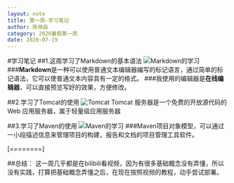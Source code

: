 ```yaml
---
layout: note
title: 第一周-学习笔记
author: 陈继淼
category: 2020暑假第一周
date: 2020-07-19
---
```


#学习笔记
##1.这周学习了Markdown的基本语法
![Markdown的学习](https://ss3.bdstatic.com/70cFv8Sh_Q1YnxGkpoWK1HF6hhy/it/u=1750208429,1514486128&fm=26&gp=0.jpg "Markdown的学习")
###**Markdown**是一种可以使用普通文本编辑器编写的标记语言，通过简单的标记语法，它可以使普通文本内容具有一定的格式。
###我使用的编辑器是**在线编辑器**，可以直接预览写好的效果，方便修改。

##2.学习了Tomcat的使用
![Tomcat](https://timgsa.baidu.com/timg?image&quality=80&size=b9999_10000&sec=1595155730862&di=530ba2cf6b3a6bf26fb90a81efe88ada&imgtype=0&src=http%3A%2F%2Fpic1.zhimg.com%2Fv2-cee6c3d6990ba049a700ceb059d77d93_1200x500.jpg "Tomcat")
Tomcat 服务器是一个免费的开放源代码的Web 应用服务器，属于轻量级应用服务器


##3.学习了Maven的使用
![Maven的学习](https://timgsa.baidu.com/timg?image&quality=80&size=b9999_10000&sec=1595156112849&di=109af119035cd40c876a657829cfb560&imgtype=0&src=http%3A%2F%2Fpic1.zhimg.com%2Fv2-5a267e7a4049caa7ab44b1859541d979_1200x500.jpg "Maven的学习")
###Maven项目对象模型，可以通过一小段描述信息来管理项目的构建，报告和文档的项目管理工具软件。

[========]

##总结：
这一周几乎都是在bilibili看视频，因为有很多基础概念没有弄懂，所以没有实践，打算把基础概念弄懂之后，在现在按照视频的教程，动手尝试部署。

